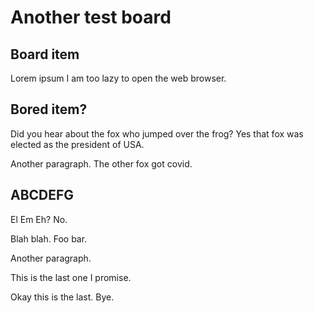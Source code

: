 # Another test board

## Board item
Lorem ipsum I am too lazy to open the web browser.

## Bored item?
Did you hear about the fox who jumped over the frog?
Yes that fox was elected as the president of USA.

Another paragraph.
The other fox got covid. 

## ABCDEFG
El Em Eh? No.

Blah blah.
Foo bar.

Another paragraph.

This is the last one I promise.

Okay this is the last.
Bye.
